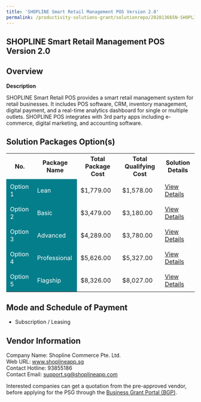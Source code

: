 ```yaml
---
title: 'SHOPLINE Smart Retail Management POS Version 2.0'
permalink: /productivity-solutions-grant/solutionrepo/202013665N-SHOPLINE-Smrt-Rtl-MGT-POS-v-20-G
---
```


## SHOPLINE Smart Retail Management POS Version 2.0

## Overview

**Description**

SHOPLINE Smart Retail POS provides a smart retail management system for retail businesses. It includes POS software, CRM, inventory management, digital payment, and a real-time analytics dashboard for single or multiple outlets. SHOPLINE POS integrates with 3rd party apps including e-commerce, digital marketing, and accounting software.

## Solution Packages Option(s)

<table>
<tr>
<th><b>No.</b></th>
<th><b>Package Name</b></th>
<th><b>Total Package Cost</b></th>
<th><b>Total Qualifying Cost</b></th>
<th><b>Solution Details</b></th>
</tr>
<tr>
<td style='padding: 10px; background-color: #037E8A; color: #FFFFFF;'>Option 1</td>
<td style='padding: 10px; background-color: #037E8A; color: #FFFFFF;'>Lean</td>
<td style='padding: 10px;'>$1,779.00</td>
<td style='padding: 10px;'>$1,578.00</td>
<td style='padding: 10px;'><a href='/images/psg/Shopline_Retail_08022024_Desensitised_Annex3_Part1.pdf' target='_blank'>View Details</a></td>
</tr>
<tr>
<td style='padding: 10px; background-color: #037E8A; color: #FFFFFF;'>Option 2</td>
<td style='padding: 10px; background-color: #037E8A; color: #FFFFFF;'>Basic</td>
<td style='padding: 10px;'>$3,479.00</td>
<td style='padding: 10px;'>$3,180.00</td>
<td style='padding: 10px;'><a href='/images/psg/Shopline_Retail_08022024_Desensitised_Annex3_Part2.pdf' target='_blank'>View Details</a></td>
</tr>
<tr>
<td style='padding: 10px; background-color: #037E8A; color: #FFFFFF;'>Option 3</td>
<td style='padding: 10px; background-color: #037E8A; color: #FFFFFF;'>Advanced</td>
<td style='padding: 10px;'>$4,289.00</td>
<td style='padding: 10px;'>$3,780.00</td>
<td style='padding: 10px;'><a href='/images/psg/Shopline_Retail_08022024_Desensitised_Annex3_Part3.pdf' target='_blank'>View Details</a></td>
</tr>
<tr>
<td style='padding: 10px; background-color: #037E8A; color: #FFFFFF;'>Option 4</td>
<td style='padding: 10px; background-color: #037E8A; color: #FFFFFF;'>Professional</td>
<td style='padding: 10px;'>$5,626.00</td>
<td style='padding: 10px;'>$5,327.00</td>
<td style='padding: 10px;'><a href='/images/psg/Shopline_Retail_08022024_Desensitised_Annex3_Part4.pdf' target='_blank'>View Details</a></td>
</tr>
<tr>
<td style='padding: 10px; background-color: #037E8A; color: #FFFFFF;'>Option 5</td>
<td style='padding: 10px; background-color: #037E8A; color: #FFFFFF;'>Flagship</td>
<td style='padding: 10px;'>$8,326.00</td>
<td style='padding: 10px;'>$8,027.00</td>
<td style='padding: 10px;'><a href='/images/psg/Shopline_Retail_08022024_Desensitised_Annex3_Part5.pdf' target='_blank'>View Details</a></td>
</tr>
</table>

## Mode and Schedule of Payment

 - Subscription / Leasing

## Vendor Information

 Company Name: Shopline Commerce Pte. Ltd.<br>Web URL: www.shoplineapp.sg <br>Contact Hotline: 93855186 <br>Contact Email: support.sg@shoplineapp.com <br>

Interested companies can get a quotation from the pre-approved vendor, before applying for the PSG through the <a href='https://www.businessgrants.gov.sg/' target='_blank' rel='noopener'>Business Grant Portal (BGP)</a>.

<script src="/jquery/resize-tables.js"></script>
